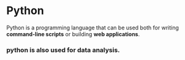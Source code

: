 # Python



Python is a programming language that can be used both for writing **command-line scripts** or building **web applications**.

### python is also used for data analysis.